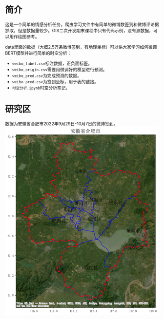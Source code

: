 # 简介

这是一个简单的情感分析任务，爬虫学习文件中有简单的微博数签到和微博评论据抓取，但是数据量较少。GIS二次开发期末课程中只有代码示例，没有源数据，可以用作绘图参考。

data里面的数据（大概2.5万条微博签到，有地理坐标）可以供大家学习如何微调BERT模型并进行简单的时空分析：
- `weibo_label.csv`标注数据，正负面标签。
- `weibo_origin.csv`需要用微调好的模型进行预测。
- `weibo_pred.csv`为完成预测的数据。
- `weibo_pred.csv`为签到坐标，用于表的链接。
- `时空分析.ipynb`时空分析笔记。

# 研究区
数据为安徽省合肥市2022年9月29日-10月7日的微博签到。
![本地路径](fig/研究区.png "相对路径演示")

